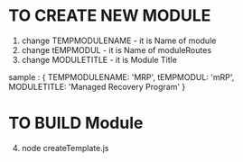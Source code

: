 # TO CREATE NEW MODULE
1) change TEMPMODULENAME - it is Name of module
2) change tEMPMODUL  - it is Name of moduleRoutes
3) change MODULETITLE  - it is Module Title


sample :
{
  TEMPMODULENAME: 'MRP',
  tEMPMODUL: 'mRP',
  MODULETITLE: 'Managed Recovery Program'
}

# TO BUILD Module

4) node createTemplate.js


